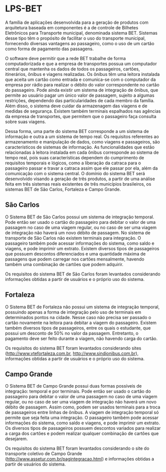 # LPS-BET #

A família de aplicações desenvolvida para a geração de produtos com arquitetura baseada em componentes é a de controle de Bilhetes Eletrônicos para Transporte municipal, denominada sistema BET. Sistemas desse tipo têm o propósito de facilitar o uso do transporte municipal, fornecendo diversas vantagens ao passageiro, como o uso de um cartão como forma de pagamento das passagens.

O software deve permitir que a rede BET trabalhe de forma computadorizada e que a empresa de transportes possua um computador central que mantenha os dados de todos os passageiros, cartões, itinerários, ônibus e viagens realizadas. Os ônibus têm uma leitora instalada que aceita um cartão como entrada e comunica-se com o computador da empresa por rádio para realizar o débito do valor correspondente no cartão do passageiro. Pode ainda existir um sistema de integração de ônibus, que permite ao usuário pagar um único valor de passagem, sujeito a algumas restrições, dependendo das particularidades de cada membro da família. Além disso, o sistema deve cuidar da armazenagem das viagens e de medidas de segurança. Existem também terminais espalhados nas agências da empresa de transportes, que permitem que o passageiro faça consulta sobre suas viagens.

Dessa forma, uma parte do sistema BET corresponde a um sistema de informação e outra a um sistema de tempo real. Os requisitos referentes ao armazenamento e manipulação de dados, como viagens e passageiros, são característicos de sistemas de informação. As funcionalidades que estão relacionadas à leitora instalada em cada ônibus corresponde ao sistema de tempo real, pois suas características dependem do cumprimento de requisitos temporais e lógicos, como a liberação da catraca para o passageiro passar e travar a catraca assim que ele passar por ela, além da comunicação com o sistema central.
O domínio do sistema BET será desenvolvido visando a geração de três produtos, a partir de uma análise feita em três sistemas reais existentes de três municípios brasileiros, os sistemas BET de São Carlos, Fortaleza e Campo Grande.


## São Carlos ##

O Sistema BET de São Carlos possui um sistema de integração temporal. Pode então ser usado o cartão do passageiro para debitar o valor de uma passagem no caso de uma viagem regular, ou no caso de ser uma viagem de integração não haverá um novo débito de passagem. No sistema de transporte de São Carlos não existem terminais para integração. O passageiro também pode acessar informações do sistema, como saldo e viagens, e pode imprimir um extrato. Existem diversos tipos de passageiros que possuem descontos diferenciados e uma quantidade máxima de passagens que podem carregar nos cartões mensalmente, havendo também uma combinação de cartões que podem adquirir.

Os requisitos do sistema BET de São Carlos foram levantados considerando  informações obtidas a partir de usuários e o próprio uso do sistema.

## Fortaleza ##

O Sistema BET de Fortaleza não possui um sistema de integração temporal, possuindo apenas a forma de integração pelo uso de terminais em determinados pontos na cidade. Nesse caso não precisa ser passado o cartão novamente na leitora para debitar a viagem do passageiro. Existem também diversos tipos de passageiros, entre os quais o estudante, que possui um desconto de 50% no valor da passagem. Entretanto, o pagamento deve ser feito durante a viagem, não havendo carga do cartão.

Os requisitos do sistema BET foram levantados considerando sites (http://www.vtefortaleza.com.br, http://www.sindionibus.com.br),  informações obtidas a partir de usuários e o próprio uso do sistema.

## Campo Grande ##

O Sistema BET de Campo Grande possui duas formas possíveis de integração: temporal e por terminais. Pode então ser usado o cartão do passageiro para debitar o valor de uma passagem no caso de uma viagem regular, ou no caso de ser uma viagem de integração não haverá um novo débito de passagem. Assim como, podem ser usados terminais para a troca de passageiros entre linhas de ônibus. A viagem de integração temporal só permite que seja feita uma integração. O passageiro também pode acessar informações do sistema, como saldo e viagens, e pode imprimir um extrato.  Os diversos tipos de passageiros possuem descontos variados para realizar a carga dos cartões e podem realizar qualquer combinação de cartões que desejarem.

Os requisitos do sistema BET foram levantados considerando o site do transporte coletivo de Campo Grande (http://www.assetur.com.br/pagintegracao.html) e informações obtidas a partir de usuários do sistema.